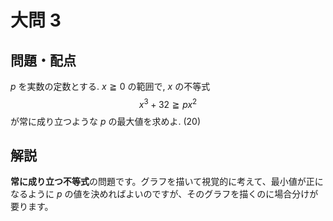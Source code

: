 ﻿---
layout: default
parent: 第 2 回
grand_parent: 模試テロ
summary: 不等式を満たす条件
published: false
---

# 大問 3

## 問題・配点

$p$ を実数の定数とする. $x \geqq 0$ の範囲で, $x$ の不等式 $$ x^3+32 \geqq px^2 $$ が常に成り立つような $p$ の最大値を求めよ. (20)

## 解説

**常に成り立つ不等式**の問題です。グラフを描いて視覚的に考えて、最小値が正になるように $p$ の値を決めればよいのですが、そのグラフを描くのに場合分けが要ります。